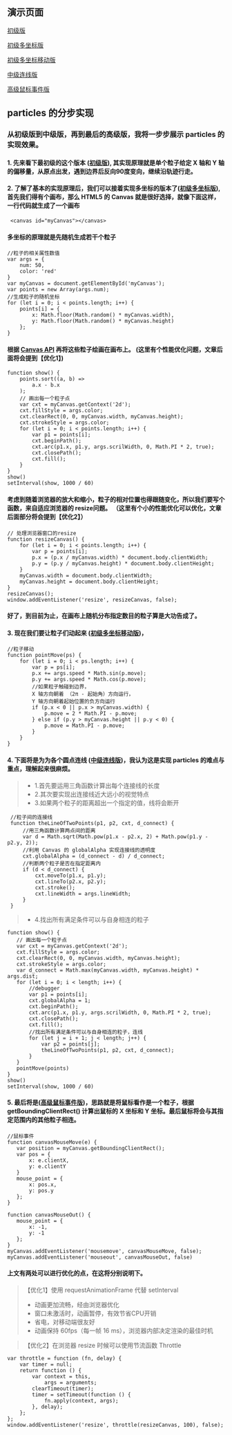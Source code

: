 ## 演示页面
[初级版](https://66-benny.github.io/particles/初级版.html)

[初级多坐标版](https://66-benny.github.io/particles/初级多坐标版.html)

[初级多坐标移动版](https://66-benny.github.io/particles/初级多坐标移动版.html)

[中级连线版](https://66-benny.github.io/particles/中级连线版.html)

[高级鼠标事件版](https://66-benny.github.io/particles/高级鼠标事件版.html)

## particles 的分步实现
### 从初级版到中级版，再到最后的高级版，我将一步步展示 particles 的实现效果。

#### **1. 先来看下最初级的这个版本 ([初级版](https://66-benny.github.io/particles/初级版.html))**, 其实现原理就是单个粒子给定 X 轴和 Y 轴的偏移量，从原点出发，遇到边界后反向90度变向，继续沿轨迹行走。

#### **2. 了解了基本的实现原理后，我们可以接着实现多坐标的版本了([初级多坐标版](https://66-benny.github.io/particles/初级多坐标版.html))**, 首先我们得有个画布，那么 HTML5 的 Canvas 就是很好选择，就像下面这样，一行代码就生成了一个画布
```
 <canvas id="myCanvas"></canvas>
```

#### 多坐标的原理就是先随机生成若干个粒子
```
//粒子的相关属性数值
var args = {
    num: 50,
    color: 'red'
}
var myCanvas = document.getElementById('myCanvas');
var points = new Array(args.num);
//生成粒子的随机坐标
for (let i = 0; i < points.length; i++) {
    points[i] = {
        x: Math.floor(Math.random() * myCanvas.width),
        y: Math.floor(Math.random() * myCanvas.height)
    };
}
```
#### 根据 [Canvas API](http://javascript.ruanyifeng.com/htmlapi/canvas.html) 再将这些粒子绘画在画布上。 (这里有个性能优化问题，文章后面将会提到【优化1】)
```
function show() {
    points.sort((a, b) =>
        a.x - b.x
    );
    // 画出每一个粒子点
    var cxt = myCanvas.getContext('2d');
    cxt.fillStyle = args.color;
    cxt.clearRect(0, 0, myCanvas.width, myCanvas.height);
    cxt.strokeStyle = args.color;
    for (let i = 0; i < points.length; i++) {
        var p1 = points[i];
        cxt.beginPath();
        cxt.arc(p1.x, p1.y, args.scrilWidth, 0, Math.PI * 2, true);
        cxt.closePath();
        cxt.fill();
    }
}
show()
setInterval(show, 1000 / 60)
```
#### 考虑到随着浏览器的放大和缩小，粒子的相对位置也得跟随变化，所以我们要写个函数，来自适应浏览器的 resize问题。 （这里有个小的性能优化可以优化，文章后面部分将会提到【优化2】）
```
// 处理浏览器窗口的resize
function resizeCanvas() {
    for (let i = 0; i < points.length; i++) {
        var p = points[i];
        p.x = (p.x / myCanvas.width) * document.body.clientWidth;
        p.y = (p.y / myCanvas.height) * document.body.clientHeight;
    }
    myCanvas.width = document.body.clientWidth;
    myCanvas.height = document.body.clientHeight;
}
resizeCanvas();
window.addEventListener('resize', resizeCanvas, false);
```
#### 好了，到目前为止，在画布上随机分布指定数目的粒子算是大功告成了。

#### **3. 现在我们要让粒子们动起来 ([初级多坐标移动版](https://66-benny.github.io/particles/初级多坐标移动版.html))**，
```
//粒子移动
function pointMove(ps) {
    for (let i = 0; i < ps.length; i++) {
        var p = ps[i];
        p.x += args.speed * Math.sin(p.move);
        p.y += args.speed * Math.cos(p.move);
        //如果粒子触碰到边界，
        X 轴方向朝着 （2π - 起始角）方向运行，
        Y 轴方向朝着起始位置的负方向运行
        if (p.x < 0 || p.x > myCanvas.width) {
            p.move = 2 * Math.PI - p.move;
        } else if (p.y > myCanvas.height || p.y < 0) {
            p.move = Math.PI - p.move;
        }
    }
}
```
#### **4. 下面将是为为各个圆点连线 ([中级连线版](https://66-benny.github.io/particles/中级连线版.html))**，我认为这是实现 particles 的难点与重点，理解起来很麻烦。
> - 1.首先要运用三角函数计算出每个连接线的长度
> - 2.其次要实现出连接线近大远小的视觉特点
> - 3.如果两个粒子的距离超出一个指定的值，线将会断开
```
 //粒子间的连接线
 function theLineOfTwoPoints(p1, p2, cxt, d_connect) {
     //用三角函数计算两点间的距离
     var d = Math.sqrt(Math.pow(p1.x - p2.x, 2) + Math.pow(p1.y - p2.y, 2));
     //利用 Canvas 的 globalAlpha 实现连接线的透明度
     cxt.globalAlpha = (d_connect - d) / d_connect;
     //判断两个粒子是否在指定距离内
     if (d < d_connect) {
         cxt.moveTo(p1.x, p1.y);
         cxt.lineTo(p2.x, p2.y);
         cxt.stroke();
         cxt.lineWidth = args.lineWidth;
     }
 }
 ```
 > - 4.找出所有满足条件可以与自身相连的粒子
 ```
 function show() {
    // 画出每一个粒子点
    var cxt = myCanvas.getContext('2d');
    cxt.fillStyle = args.color;
    cxt.clearRect(0, 0, myCanvas.width, myCanvas.height);
    cxt.strokeStyle = args.color;
    var d_connect = Math.max(myCanvas.width, myCanvas.height) * args.dist;
    for (let i = 0; i < length; i++) {
        //debugger
        var p1 = points[i];
        cxt.globalAlpha = 1;
        cxt.beginPath();
        cxt.arc(p1.x, p1.y, args.scrilWidth, 0, Math.PI * 2, true);
        cxt.closePath();
        cxt.fill();
        //找出所有满足条件可以与自身相连的粒子，连线
        for (let j = i + 1; j < length; j++) {
            var p2 = points[j];
            theLineOfTwoPoints(p1, p2, cxt, d_connect);
        }
    }
    pointMove(points)
}
show()
setInterval(show, 1000 / 60)
 ```
 #### 5. **最后将是([高级鼠标事件版](https://66-benny.github.io/particles/高级鼠标事件版.html))**，思路就是将鼠标看作是一个粒子，根据 getBoundingClientRect() 计算出鼠标的 X 坐标和 Y 坐标。最后鼠标将会与其指定范围内的其他粒子相连。
 ```
//鼠标事件
function canvasMouseMove(e) {
    var position = myCanvas.getBoundingClientRect();
    var pos = {
        x: e.clientX,
        y: e.clientY
    }
    mouse_point = {
        x: pos.x,
        y: pos.y
    };
}

function canvasMouseOut() {
    mouse_point = {
        x: -1,
        y: -1
    };
}
myCanvas.addEventListener('mousemove', canvasMouseMove, false);
myCanvas.addEventListener('mouseout', canvasMouseOut, false)
```

#### 上文有两处可以进行优化的点，在这将分别说明下。
> 【优化1】使用 requestAnimationFrame 代替 setInterval
> - 动画更加流畅，经由浏览器优化
> - 窗口未激活时，动画暂停，有效节省CPU开销
> - 省电，对移动端很友好
> - 动画保持 60fps（每一帧 16 ms），浏览器内部决定渲染的最佳时机

> 【优化2】在浏览器 resize 时候可以使用节流函数 Throttle

```
var throttle = function (fn, delay) {
    var timer = null;
    return function () {
        var context = this,
            args = arguments;
        clearTimeout(timer);
        timer = setTimeout(function () {
            fn.apply(context, args);
        }, delay);
    };
};
window.addEventListener('resize', throttle(resizeCanvas, 100), false);
```